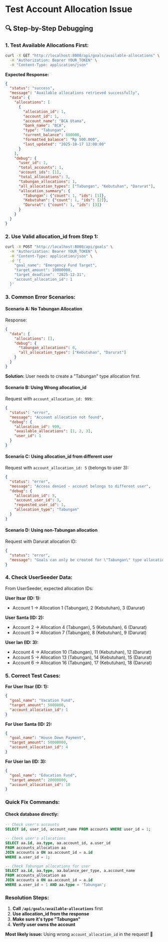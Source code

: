 # Test Account Allocation Issue

## 🔍 **Step-by-Step Debugging**

### **1. Test Available Allocations First:**

```bash
curl -X GET "http://localhost:8000/api/goals/available-allocations" \
  -H "Authorization: Bearer YOUR_TOKEN" \
  -H "Content-Type: application/json"
```

**Expected Response:**
```json
{
  "status": "success",
  "message": "Available allocations retrieved successfully",
  "data": {
    "allocations": [
      {
        "allocation_id": 1,
        "account_id": 1,
        "account_name": "BCA Utama",
        "bank_name": "BCA",
        "type": "Tabungan",
        "current_balance": 500000,
        "formatted_balance": "Rp 500.000",
        "last_updated": "2025-10-17 12:00:00"
      }
    ],
    "debug": {
      "user_id": 1,
      "total_accounts": 1,
      "account_ids": [1],
      "total_allocations": 3,
      "tabungan_allocations": 1,
      "all_allocation_types": ["Tabungan", "Kebutuhan", "Darurat"],
      "allocation_summary": {
        "Tabungan": {"count": 1, "ids": [1]},
        "Kebutuhan": {"count": 1, "ids": [2]},
        "Darurat": {"count": 1, "ids": [3]}
      }
    }
  }
}
```

### **2. Use Valid allocation_id from Step 1:**

```bash
curl -X POST "http://localhost:8000/api/goals" \
  -H "Authorization: Bearer YOUR_TOKEN" \
  -H "Content-Type: application/json" \
  -d '{
    "goal_name": "Emergency Fund Target",
    "target_amount": 10000000,
    "target_deadline": "2025-12-31",
    "account_allocation_id": 1
  }'
```

### **3. Common Error Scenarios:**

#### **Scenario A: No Tabungan Allocation**
Response:
```json
{
  "data": {
    "allocations": [],
    "debug": {
      "tabungan_allocations": 0,
      "all_allocation_types": ["Kebutuhan", "Darurat"]
    }
  }
}
```
**Solution:** User needs to create a "Tabungan" type allocation first.

#### **Scenario B: Using Wrong allocation_id**
Request with `account_allocation_id: 999`:
```json
{
  "status": "error",
  "message": "Account allocation not found",
  "debug": {
    "allocation_id": 999,
    "available_allocations": [1, 2, 3],
    "user_id": 1
  }
}
```

#### **Scenario C: Using allocation_id from different user**
Request with `account_allocation_id: 5` (belongs to user 3):
```json
{
  "status": "error",
  "message": "Access denied - account belongs to different user",
  "debug": {
    "allocation_id": 5,
    "account_user_id": 3,
    "requested_user_id": 1,
    "allocation_type": "Tabungan"
  }
}
```

#### **Scenario D: Using non-Tabungan allocation**
Request with Darurat allocation ID:
```json
{
  "status": "error",
  "message": "Goals can only be created for \"Tabungan\" type allocations"
}
```

### **4. Check UserSeeder Data:**

From UserSeeder, expected allocation IDs:

**User Itsar (ID: 1):**
- Account 1 → Allocation 1 (Tabungan), 2 (Kebutuhan), 3 (Darurat)

**User Santa (ID: 2):**  
- Account 2 → Allocation 4 (Tabungan), 5 (Kebutuhan), 6 (Darurat)
- Account 3 → Allocation 7 (Tabungan), 8 (Kebutuhan), 9 (Darurat)

**User Ian (ID: 3):**
- Account 4 → Allocation 10 (Tabungan), 11 (Kebutuhan), 12 (Darurat)
- Account 5 → Allocation 13 (Tabungan), 14 (Kebutuhan), 15 (Darurat)  
- Account 6 → Allocation 16 (Tabungan), 17 (Kebutuhan), 18 (Darurat)

### **5. Correct Test Cases:**

**For User Itsar (ID: 1):**
```json
{
  "goal_name": "Vacation Fund",
  "target_amount": 5000000,
  "account_allocation_id": 1
}
```

**For User Santa (ID: 2):**
```json
{
  "goal_name": "House Down Payment", 
  "target_amount": 50000000,
  "account_allocation_id": 4
}
```

**For User Ian (ID: 3):**
```json
{
  "goal_name": "Education Fund",
  "target_amount": 20000000, 
  "account_allocation_id": 10
}
```

### **Quick Fix Commands:**

#### **Check database directly:**
```sql
-- Check user's accounts
SELECT id, user_id, account_name FROM accounts WHERE user_id = 1;

-- Check user's allocations
SELECT aa.id, aa.type, aa.account_id, a.user_id 
FROM accounts_allocation aa 
JOIN accounts a ON aa.account_id = a.id 
WHERE a.user_id = 1;

-- Check Tabungan allocations for user
SELECT aa.id, aa.type, aa.balance_per_type, a.account_name 
FROM accounts_allocation aa 
JOIN accounts a ON aa.account_id = a.id 
WHERE a.user_id = 1 AND aa.type = 'Tabungan';
```

### **Resolution Steps:**

1. **Call `/api/goals/available-allocations`** first
2. **Use allocation_id from the response** 
3. **Make sure it's type "Tabungan"**
4. **Verify user owns the account**

**Most likely issue:** Using wrong `account_allocation_id` in the request! 🎯